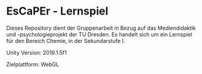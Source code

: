 # EsCaPEr - Lernspiel

Dieses Repository dient der Gruppenarbeit in Bezug auf das Mediendidaktik und -psychologieprojekt der TU Dresden.
Es handelt sich um ein Lernspiel für den Bereich Chemie, in der Sekundarstufe I.

Unity Version: 2019.1.5f1

Zielplattform: WebGL
